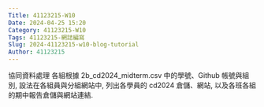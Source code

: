 ```yaml
---
Title: 41123215-W10
Date: 2024-04-25 15:20
Category: 41123215-W10
Tags: 41123215-網誌編寫
Slug: 2024-41123215-w10-blog-tutorial
Author: 41123215
---
```


協同資料處理
各組根據 2b_cd2024_midterm.csv 中的學號、Github 帳號與組別, 設法在各組員與分組網站中, 列出各學員的 cd2024 倉儲、網站, 以及各班各組的期中報告倉儲與網站連結.

<!-- PELICAN_END_SUMMARY -->